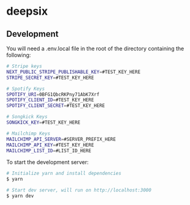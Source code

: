 # deepsix

## Development

You will need a .env.local file in the root of the directory containing the following:
```sh
# Stripe keys
NEXT_PUBLIC_STRIPE_PUBLISHABLE_KEY=#TEST_KEY_HERE
STRIPE_SECRET_KEY=#TEST_KEY_HERE

# Spotify Keys
SPOTIFY_URI=0BFG1QbcRKPny71AbK7Xrf
SPOTIFY_CLIENT_ID=#TEST_KEY_HERE
SPOTIFY_CLIENT_SECRET=#TEST_KEY_HERE

# Songkick Keys
SONGKICK_KEY=#TEST_KEY_HERE

# Mailchimp Keys
MAILCHIMP_API_SERVER=#SERVER_PREFIX_HERE
MAILCHIMP_API_KEY=#TEST_KEY_HERE
MAILCHIMP_LIST_ID=#LIST_ID_HERE
```

To start the development server:
```sh
# Initialize yarn and install dependencies
$ yarn

# Start dev server, will run on http://localhost:3000
$ yarn dev
```